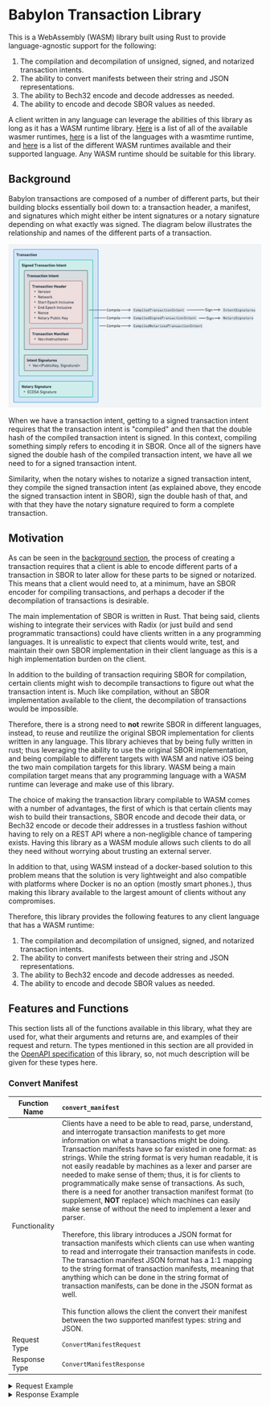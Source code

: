 # Babylon Transaction Library

This is a WebAssembly (WASM) library built using Rust to provide language-agnostic support for the following:

1. The compilation and decompilation of unsigned, signed, and notarized transaction intents.
1. The ability to convert manifests between their string and JSON representations.
1. The ability to Bech32 encode and decode addresses as needed. 
1. The ability to encode and decode SBOR values as needed. 

A client written in any language can leverage the abilities of this library as long as it has a WASM runtime library. [Here](https://github.com/wasmerio/wasmer#-language-integrations) is a list of all of the available wasmer runtimes, [here](https://github.com/bytecodealliance/wasmtime) is a list of the languages with a wasmtime runtime, and [here](https://github.com/appcypher/awesome-wasm-runtimes) is a list of the different WASM runtimes available and their supported language. Any WASM runtime should be suitable for this library.

## Background

Babylon transactions are composed of a number of different parts, but their building blocks essentially boil down to: a transaction header, a manifest, and signatures which might either be intent signatures or a notary signature depending on what exactly was signed. The diagram below illustrates the relationship and names of the different parts of a transaction. 

![image](./images/v0.5.0-transaction-model.png)

When we have a transaction intent, getting to a signed transaction intent requires that the transaction intent is "compiled" and then that the double hash of the compiled transaction intent is signed. In this context, compiling something simply refers to encoding it in SBOR. Once all of the signers have signed the double hash of the compiled transaction intent, we have all we need to for a signed transaction intent. 

Similarity, when the notary wishes to notarize a signed transaction intent, they compile the signed transaction intent (as explained above, they encode the signed transaction intent in SBOR), sign the double hash of that, and with that they have the notary signature required to form a complete transaction. 

## Motivation

As can be seen in the [background section](#background), the process of creating a transaction requires that a client is able to encode different parts of a transaction in SBOR to later allow for these parts to be signed or notarized. This means that a client would need to, at a minimum, have an SBOR encoder for compiling transactions, and perhaps a decoder if the decompilation of transactions is desirable. 

The main implementation of SBOR is written in Rust. That being said, clients wishing to integrate their services with Radix (or just build and send programmatic transactions) could have clients written in a any programming languages. It is unrealistic to expect that clients would write, test, and maintain their own SBOR implementation in their client language as this is a high implementation burden on the client.

In addition to the building of transaction requiring SBOR for compilation, certain clients might wish to decompile transactions to figure out what the transaction intent is. Much like compilation, without an SBOR implementation available to the client, the decompilation of transactions would be impossible. 

Therefore, there is a strong need to **not** rewrite SBOR in different languages, instead, to reuse and reutilize the original SBOR implementation for clients written in any language. This library achieves that by being fully written in rust; thus leveraging the ability to use the original SBOR implementation, and being compilable to different targets with WASM and native iOS being the two main compilation targets for this library. WASM being a main compilation target means that any programming language with a WASM runtime can leverage and make use of this library. 

The choice of making the transaction library compilable to WASM comes with a number of advantages, the first of which is that certain clients may wish to build their transactions, SBOR encode and decode their data, or Bech32 encode or decode their addresses in a trustless fashion without having to rely on a REST API where a non-negligible chance of tampering exists. Having this library as a WASM module allows such clients to do all they need without worrying about trusting an external server.

In addition to that, using WASM instead of a docker-based solution to this problem means that the solution is very lightweight and also compatible with platforms where Docker is no an option (mostly smart phones.), thus making this library available to the largest amount of clients without any compromises. 

Therefore, this library provides the following features to any client language that has a WASM runtime:

1. The compilation and decompilation of unsigned, signed, and notarized transaction intents.
1. The ability to convert manifests between their string and JSON representations.
1. The ability to Bech32 encode and decode addresses as needed. 
1. The ability to encode and decode SBOR values as needed. 

## Features and Functions

This section lists all of the functions available in this library, what they are used for, what their arguments and returns are, and examples of their request and return. The types mentioned in this section are all provided in the [OpenAPI specification](./spec/transaction-api-spec.yaml) of this library, so, not much description will be given for these types here. 

### Convert Manifest

| Function Name | `convert_manifest` |
| ------------- | :----------------- |
| Functionality | Clients have a need to be able to read, parse, understand, and interrogate transaction manifests to get more information on what a transactions might be doing. Transaction manifests have so far existed in one format: as strings. While the string format is very human readable, it is not easily readable by machines as a lexer and parser are needed to make sense of them; thus, it is for clients to programmatically make sense of transactions. As such, there is a need for another transaction manifest format (to supplement, **NOT** replace) which machines can easily make sense of without the need to implement a lexer and parser.</br></br>Therefore, this library introduces a JSON format for transaction manifests which clients can use when wanting to read and interrogate their transaction manifests in code. The transaction manifest JSON format has a 1:1 mapping to the string format of transaction manifests, meaning that anything which can be done in the string format of transaction manifests, can be done in the JSON format as well.</br></br>This function allows the client the convert their manifest between the two supported manifest types: string and JSON. 
| Request Type  | `ConvertManifestRequest` |
| Response Type | `ConvertManifestResponse` |

<details>
    <summary>Request Example</summary>
  
```json
{
    "transaction_version": 1,
    "network_id": 242,
    "manifest_output_format": "JSON",
    "manifest": {
        "type": "String",
        "value": "# Withdraw XRD from account\nCALL_METHOD\n\tComponentAddress(\"account_sim1q02r73u7nv47h80e30pc3q6ylsj7mgvparm3pnsm780qgsy064\")\n\t\"withdraw_by_amount\"\n\tDecimal(\"5.0\")\n\tResourceAddress(\"resource_sim1qqqqqqqqqqqqqqqqqqqqqqqqqqqqqqqqqqqqqqqqqqzqu57yag\");\n\n# Buy GUM with XRD\nTAKE_FROM_WORKTOP_BY_AMOUNT\n\tDecimal(\"2.0\")\n\tResourceAddress(\"resource_sim1qqqqqqqqqqqqqqqqqqqqqqqqqqqqqqqqqqqqqqqqqqzqu57yag\")\n\tBucket(\"xrd\");\nCALL_METHOD\n\tComponentAddress(\"component_sim1q2f9vmyrmeladvz0ejfttcztqv3genlsgpu9vue83mcs835hum\")\n\t\"buy_gumball\"\n\tBucket(\"xrd\");\nASSERT_WORKTOP_CONTAINS_BY_AMOUNT\n\tDecimal(\"3.0\")\n\tResourceAddress(\"resource_sim1qqqqqqqqqqqqqqqqqqqqqqqqqqqqqqqqqqqqqqqqqqzqu57yag\");\nASSERT_WORKTOP_CONTAINS\n\tResourceAddress(\"resource_sim1qzhdk7tq68u8msj38r6v6yqa5myc64ejx3ud20zlh9gseqtux6\");\n\n# Create a proof from bucket, clone it and drop both\nTAKE_FROM_WORKTOP\n\tResourceAddress(\"resource_sim1qqqqqqqqqqqqqqqqqqqqqqqqqqqqqqqqqqqqqqqqqqzqu57yag\")\n\tBucket(\"1u32\");\nCREATE_PROOF_FROM_BUCKET\n\tBucket(\"1u32\")\n\tProof(\"proof1\");\nCLONE_PROOF\n\tProof(\"proof1\")\n\tProof(\"proof2\");\nDROP_PROOF\n\tProof(\"proof1\");\nDROP_PROOF\n\tProof(\"proof2\");\n\n# Create a proof from account and drop it\nCALL_METHOD\n\tComponentAddress(\"account_sim1q02r73u7nv47h80e30pc3q6ylsj7mgvparm3pnsm780qgsy064\")\n\t\"create_proof_by_amount\"\n\tDecimal(\"5.0\")\n\tResourceAddress(\"resource_sim1qqqqqqqqqqqqqqqqqqqqqqqqqqqqqqqqqqqqqqqqqqzqu57yag\");\nPOP_FROM_AUTH_ZONE\n\tProof(\"proof3\");\nDROP_PROOF\n\tProof(\"proof3\");\n\n# Return a bucket to worktop\nRETURN_TO_WORKTOP\n\tBucket(\"1u32\");\nTAKE_FROM_WORKTOP_BY_IDS\n\tSet<NonFungibleId>(NonFungibleId(\"0905000000\"),NonFungibleId(\"0907000000\"))\n\tResourceAddress(\"resource_sim1qqqqqqqqqqqqqqqqqqqqqqqqqqqqqqqqqqqqqqqqqqzqu57yag\")\n\tBucket(\"nfts\");\n\n# Cancel all buckets and move resources to account\nCALL_METHOD_WITH_ALL_RESOURCES\n\tComponentAddress(\"account_sim1q02r73u7nv47h80e30pc3q6ylsj7mgvparm3pnsm780qgsy064\")\n\t\"deposit_batch\";\n\n# Drop all proofs\nDROP_ALL_PROOFS;\n\n# Two ways of publishing package through manifest\nPUBLISH_PACKAGE\n\tBytes(\"10020000003007c00000000061736d010000000405017001010105030100100619037f01418080c0000b7f00418080c0000b7f00418080c0000b072503066d656d6f727902000a5f5f646174615f656e6403010b5f5f686561705f6261736503020019046e616d65071201000f5f5f737461636b5f706f696e746572004d0970726f64756365727302086c616e6775616765010452757374000c70726f6365737365642d6279010572757374631d312e35392e30202839643162323130366520323032322d30322d323329320c1000000000\");\n\n# Complicated method that takes all of the number types\nCALL_METHOD\n\tComponentAddress(\"component_sim1q2f9vmyrmeladvz0ejfttcztqv3genlsgpu9vue83mcs835hum\")\n\t\"complicated_method\"\n\tDecimal(\"1\")\n\tPreciseDecimal(\"2\");"
    }
}
```
</details>

<details>
    <summary>Response Example</summary>
  
```json
{
    "type": "JSON",
    "value": [
        {
            "instruction": "CALL_METHOD",
            "component_address": {
                "type": "ComponentAddress",
                "address": "account_sim1q02r73u7nv47h80e30pc3q6ylsj7mgvparm3pnsm780qgsy064"
            },
            "method_name": {
                "type": "String",
                "value": "withdraw_by_amount"
            },
            "arguments": [
                {
                    "type": "Decimal",
                    "value": "5"
                },
                {
                    "type": "ResourceAddress",
                    "address": "resource_sim1qqqqqqqqqqqqqqqqqqqqqqqqqqqqqqqqqqqqqqqqqqzqu57yag"
                }
            ]
        },
        {
            "instruction": "TAKE_FROM_WORKTOP_BY_AMOUNT",
            "amount": {
                "type": "Decimal",
                "value": "2"
            },
            "resource_address": {
                "type": "ResourceAddress",
                "address": "resource_sim1qqqqqqqqqqqqqqqqqqqqqqqqqqqqqqqqqqqqqqqqqqzqu57yag"
            },
            "into_bucket": {
                "type": "Bucket",
                "identifier": "xrd"
            }
        },
        {
            "instruction": "CALL_METHOD",
            "component_address": {
                "type": "ComponentAddress",
                "address": "component_sim1q2f9vmyrmeladvz0ejfttcztqv3genlsgpu9vue83mcs835hum"
            },
            "method_name": {
                "type": "String",
                "value": "buy_gumball"
            },
            "arguments": [
                {
                    "type": "Bucket",
                    "identifier": "xrd"
                }
            ]
        },
        {
            "instruction": "ASSERT_WORKTOP_CONTAINS_BY_AMOUNT",
            "amount": {
                "type": "Decimal",
                "value": "3"
            },
            "resource_address": {
                "type": "ResourceAddress",
                "address": "resource_sim1qqqqqqqqqqqqqqqqqqqqqqqqqqqqqqqqqqqqqqqqqqzqu57yag"
            }
        },
        {
            "instruction": "ASSERT_WORKTOP_CONTAINS",
            "resource_address": {
                "type": "ResourceAddress",
                "address": "resource_sim1qzhdk7tq68u8msj38r6v6yqa5myc64ejx3ud20zlh9gseqtux6"
            }
        },
        {
            "instruction": "TAKE_FROM_WORKTOP",
            "resource_address": {
                "type": "ResourceAddress",
                "address": "resource_sim1qqqqqqqqqqqqqqqqqqqqqqqqqqqqqqqqqqqqqqqqqqzqu57yag"
            },
            "into_bucket": {
                "type": "Bucket",
                "identifier": "1u32"
            }
        },
        {
            "instruction": "CREATE_PROOF_FROM_BUCKET",
            "bucket": {
                "type": "Bucket",
                "identifier": "1u32"
            },
            "into_proof": {
                "type": "Proof",
                "identifier": "proof1"
            }
        },
        {
            "instruction": "CLONE_PROOF",
            "proof": {
                "type": "Proof",
                "identifier": "proof1"
            },
            "into_proof": {
                "type": "Proof",
                "identifier": "proof2"
            }
        },
        {
            "instruction": "DROP_PROOF",
            "proof": {
                "type": "Proof",
                "identifier": "proof1"
            }
        },
        {
            "instruction": "DROP_PROOF",
            "proof": {
                "type": "Proof",
                "identifier": "proof2"
            }
        },
        {
            "instruction": "CALL_METHOD",
            "component_address": {
                "type": "ComponentAddress",
                "address": "account_sim1q02r73u7nv47h80e30pc3q6ylsj7mgvparm3pnsm780qgsy064"
            },
            "method_name": {
                "type": "String",
                "value": "create_proof_by_amount"
            },
            "arguments": [
                {
                    "type": "Decimal",
                    "value": "5"
                },
                {
                    "type": "ResourceAddress",
                    "address": "resource_sim1qqqqqqqqqqqqqqqqqqqqqqqqqqqqqqqqqqqqqqqqqqzqu57yag"
                }
            ]
        },
        {
            "instruction": "POP_FROM_AUTH_ZONE",
            "into_proof": {
                "type": "Proof",
                "identifier": "proof3"
            }
        },
        {
            "instruction": "DROP_PROOF",
            "proof": {
                "type": "Proof",
                "identifier": "proof3"
            }
        },
        {
            "instruction": "RETURN_TO_WORKTOP",
            "bucket": {
                "type": "Bucket",
                "identifier": "1u32"
            }
        },
        {
            "instruction": "TAKE_FROM_WORKTOP_BY_IDS",
            "ids": [
                {
                    "type": "NonFungibleId",
                    "value": "0905000000"
                },
                {
                    "type": "NonFungibleId",
                    "value": "0907000000"
                }
            ],
            "resource_address": {
                "type": "ResourceAddress",
                "address": "resource_sim1qqqqqqqqqqqqqqqqqqqqqqqqqqqqqqqqqqqqqqqqqqzqu57yag"
            },
            "into_bucket": {
                "type": "Bucket",
                "identifier": "nfts"
            }
        },
        {
            "instruction": "CALL_METHOD_WITH_ALL_RESOURCES",
            "component_address": {
                "type": "ComponentAddress",
                "address": "account_sim1q02r73u7nv47h80e30pc3q6ylsj7mgvparm3pnsm780qgsy064"
            },
            "method": {
                "type": "String",
                "value": "deposit_batch"
            }
        },
        {
            "instruction": "DROP_ALL_PROOFS"
        },
        {
            "instruction": "PUBLISH_PACKAGE",
            "package": {
                "type": "Bytes",
                "value": "10020000003007c00000000061736d010000000405017001010105030100100619037f01418080c0000b7f00418080c0000b7f00418080c0000b072503066d656d6f727902000a5f5f646174615f656e6403010b5f5f686561705f6261736503020019046e616d65071201000f5f5f737461636b5f706f696e746572004d0970726f64756365727302086c616e6775616765010452757374000c70726f6365737365642d6279010572757374631d312e35392e30202839643162323130366520323032322d30322d323329320c1000000000"
            }
        },
        {
            "instruction": "CALL_METHOD",
            "component_address": {
                "type": "ComponentAddress",
                "address": "component_sim1q2f9vmyrmeladvz0ejfttcztqv3genlsgpu9vue83mcs835hum"
            },
            "method_name": {
                "type": "String",
                "value": "complicated_method"
            },
            "arguments": [
                {
                    "type": "Decimal",
                    "value": "1"
                },
                {
                    "type": "PreciseDecimal",
                    "value": "2"
                }
            ]
        }
    ]
}
```
</details>